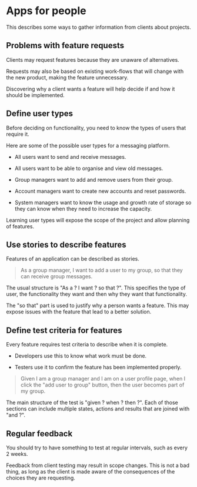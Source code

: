 # Apps for people

This describes some ways to gather information from clients about
projects.


## Problems with feature requests

Clients may request features because they are unaware of alternatives.

Requests may also be based on existing work-flows that will change with
the new product, making the feature unnecessary.

Discovering why a client wants a feature will help decide if and how it
should be implemented.


## Define user types

Before deciding on functionality, you need to know the types of users
that require it.

Here are some of the possible user types for a messaging platform.

- All users want to send and receive messages.

- All users want to be able to organise and view old messages.

- Group managers want to add and remove users from their group.

- Account managers want to create new accounts and reset passwords.

- System managers want to know the usage and growth rate of storage so
  they can know when they need to increase the capacity.

Learning user types will expose the scope of the project and allow
planning of features.


## Use stories to describe features

Features of an application can be described as stories.

> As a group manager,
> I want to add a user to my group,
> so that they can receive group messages.

The usual structure is "As a ? I want ? so that ?".
This specifies the type of user, the functionality they want and then
why they want that functionality.

The "so that" part is used to justify why a person wants a feature.
This may expose issues with the feature that lead to a better solution.


## Define test criteria for features

Every feature requires test criteria to describe when it is complete.

- Developers use this to know what work must be done.

- Testers use it to confirm the feature has been implemented properly.

> Given I am a group manager
> and I am on a user profile page,
> when I click the "add user to group" button,
> then the user becomes part of my group.

The main structure of the test is "given ? when ? then ?".
Each of those sections can include multiple states, actions and results
that are joined with "and ?".


## Regular feedback

You should try to have something to test at regular intervals, such as
every 2 weeks.

Feedback from client testing may result in scope changes.
This is not a bad thing, as long as the client is made aware of the
consequences of the choices they are requesting.

